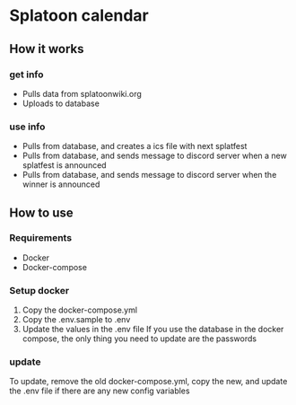 # Splatoon calendar

## How it works

### get info

- Pulls data from splatoonwiki.org
- Uploads to database

### use info

- Pulls from database, and creates a ics file with next splatfest
- Pulls from database, and sends message to discord server when a new splatfest is announced
- Pulls from database, and sends message to discord server when the winner is announced

## How to use

### Requirements

- Docker
- Docker-compose

### Setup docker

1. Copy the docker-compose.yml
2. Copy the .env.sample to .env
3. Update the values in the .env file
   If you use the database in the docker compose, the only thing you need to update are the passwords

### update

To update, remove the old docker-compose.yml, copy the new, and update the .env file if there are any new config variables
